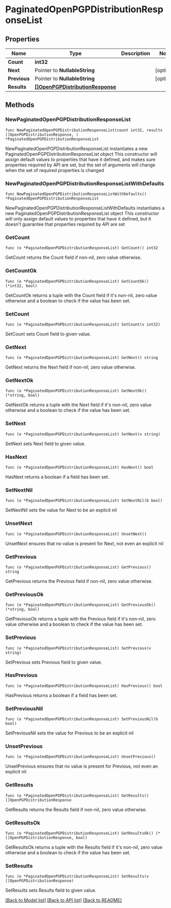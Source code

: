 # PaginatedOpenPGPDistributionResponseList

## Properties

Name | Type | Description | Notes
------------ | ------------- | ------------- | -------------
**Count** | **int32** |  | 
**Next** | Pointer to **NullableString** |  | [optional] 
**Previous** | Pointer to **NullableString** |  | [optional] 
**Results** | [**[]OpenPGPDistributionResponse**](OpenPGPDistributionResponse.md) |  | 

## Methods

### NewPaginatedOpenPGPDistributionResponseList

`func NewPaginatedOpenPGPDistributionResponseList(count int32, results []OpenPGPDistributionResponse, ) *PaginatedOpenPGPDistributionResponseList`

NewPaginatedOpenPGPDistributionResponseList instantiates a new PaginatedOpenPGPDistributionResponseList object
This constructor will assign default values to properties that have it defined,
and makes sure properties required by API are set, but the set of arguments
will change when the set of required properties is changed

### NewPaginatedOpenPGPDistributionResponseListWithDefaults

`func NewPaginatedOpenPGPDistributionResponseListWithDefaults() *PaginatedOpenPGPDistributionResponseList`

NewPaginatedOpenPGPDistributionResponseListWithDefaults instantiates a new PaginatedOpenPGPDistributionResponseList object
This constructor will only assign default values to properties that have it defined,
but it doesn't guarantee that properties required by API are set

### GetCount

`func (o *PaginatedOpenPGPDistributionResponseList) GetCount() int32`

GetCount returns the Count field if non-nil, zero value otherwise.

### GetCountOk

`func (o *PaginatedOpenPGPDistributionResponseList) GetCountOk() (*int32, bool)`

GetCountOk returns a tuple with the Count field if it's non-nil, zero value otherwise
and a boolean to check if the value has been set.

### SetCount

`func (o *PaginatedOpenPGPDistributionResponseList) SetCount(v int32)`

SetCount sets Count field to given value.


### GetNext

`func (o *PaginatedOpenPGPDistributionResponseList) GetNext() string`

GetNext returns the Next field if non-nil, zero value otherwise.

### GetNextOk

`func (o *PaginatedOpenPGPDistributionResponseList) GetNextOk() (*string, bool)`

GetNextOk returns a tuple with the Next field if it's non-nil, zero value otherwise
and a boolean to check if the value has been set.

### SetNext

`func (o *PaginatedOpenPGPDistributionResponseList) SetNext(v string)`

SetNext sets Next field to given value.

### HasNext

`func (o *PaginatedOpenPGPDistributionResponseList) HasNext() bool`

HasNext returns a boolean if a field has been set.

### SetNextNil

`func (o *PaginatedOpenPGPDistributionResponseList) SetNextNil(b bool)`

 SetNextNil sets the value for Next to be an explicit nil

### UnsetNext
`func (o *PaginatedOpenPGPDistributionResponseList) UnsetNext()`

UnsetNext ensures that no value is present for Next, not even an explicit nil
### GetPrevious

`func (o *PaginatedOpenPGPDistributionResponseList) GetPrevious() string`

GetPrevious returns the Previous field if non-nil, zero value otherwise.

### GetPreviousOk

`func (o *PaginatedOpenPGPDistributionResponseList) GetPreviousOk() (*string, bool)`

GetPreviousOk returns a tuple with the Previous field if it's non-nil, zero value otherwise
and a boolean to check if the value has been set.

### SetPrevious

`func (o *PaginatedOpenPGPDistributionResponseList) SetPrevious(v string)`

SetPrevious sets Previous field to given value.

### HasPrevious

`func (o *PaginatedOpenPGPDistributionResponseList) HasPrevious() bool`

HasPrevious returns a boolean if a field has been set.

### SetPreviousNil

`func (o *PaginatedOpenPGPDistributionResponseList) SetPreviousNil(b bool)`

 SetPreviousNil sets the value for Previous to be an explicit nil

### UnsetPrevious
`func (o *PaginatedOpenPGPDistributionResponseList) UnsetPrevious()`

UnsetPrevious ensures that no value is present for Previous, not even an explicit nil
### GetResults

`func (o *PaginatedOpenPGPDistributionResponseList) GetResults() []OpenPGPDistributionResponse`

GetResults returns the Results field if non-nil, zero value otherwise.

### GetResultsOk

`func (o *PaginatedOpenPGPDistributionResponseList) GetResultsOk() (*[]OpenPGPDistributionResponse, bool)`

GetResultsOk returns a tuple with the Results field if it's non-nil, zero value otherwise
and a boolean to check if the value has been set.

### SetResults

`func (o *PaginatedOpenPGPDistributionResponseList) SetResults(v []OpenPGPDistributionResponse)`

SetResults sets Results field to given value.



[[Back to Model list]](../README.md#documentation-for-models) [[Back to API list]](../README.md#documentation-for-api-endpoints) [[Back to README]](../README.md)


